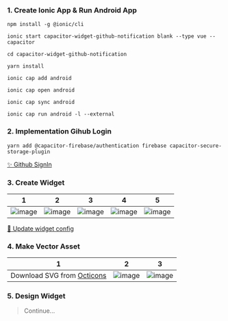 ### 1. Create Ionic App & Run Android App

```
npm install -g @ionic/cli

ionic start capacitor-widget-github-notification blank --type vue --capacitor

cd capacitor-widget-github-notification

yarn install

ionic cap add android

ionic cap open android

ionic cap sync android

ionic cap run android -l --external
```

### 2. Implementation Gihub Login

```
yarn add @capacitor-firebase/authentication firebase capacitor-secure-storage-plugin
```

[✨ Github SignIn](https://github.com/sawaca96/capacitor-widget-github-notification/commit/82e1679e76ae7a0d2ebb86219dc6d812ca72f05b)

### 3. Create Widget

| 1                                                                                                               | 2                                                                                                               | 3                                                                                                               | 4                                                                                                               | 5                                                                                                               |
| --------------------------------------------------------------------------------------------------------------- | --------------------------------------------------------------------------------------------------------------- | --------------------------------------------------------------------------------------------------------------- | --------------------------------------------------------------------------------------------------------------- | --------------------------------------------------------------------------------------------------------------- |
| ![image](https://user-images.githubusercontent.com/49309322/193579408-5d6271b7-b877-469f-8aaa-8d7ee6e96a57.png) | ![image](https://user-images.githubusercontent.com/49309322/193579707-4c3ec37b-f255-4ce3-8c61-91d0592b4b95.png) | ![image](https://user-images.githubusercontent.com/49309322/193579859-f4f63cb8-f408-4b92-bfde-d8a45c59974f.png) | ![image](https://user-images.githubusercontent.com/49309322/193581041-37db8d94-a278-4965-8147-d1a16a945626.png) | ![image](https://user-images.githubusercontent.com/49309322/193580216-03a343bd-7070-4228-a6b5-9bff0bfeda76.png) |

[🔧 Update widget config](https://github.com/sawaca96/capacitor-widget-github-notification/commit/a5956d6f3eb0bd60fd7071e804d12a1bd08b1eba)

### 4. Make Vector Asset

| 1                                                            | 2                                                                                                               | 3                                                                                                               |
| ------------------------------------------------------------ | --------------------------------------------------------------------------------------------------------------- | --------------------------------------------------------------------------------------------------------------- |
| Download SVG from [Octicons](https://primer.style/octicons/) | ![image](https://user-images.githubusercontent.com/49309322/193585120-b06efe4c-5c04-4e2c-80e0-e28fd207ce06.png) | ![image](https://user-images.githubusercontent.com/49309322/193585552-af109fbd-c24a-4a42-b587-741f58e4f8f3.png) |

### 5. Design Widget

> Continue...
